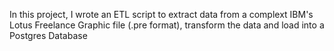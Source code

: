 In this project, I wrote an ETL script to extract data from a complext IBM's Lotus Freelance Graphic file (.pre format), transform the data and load into a Postgres Database
